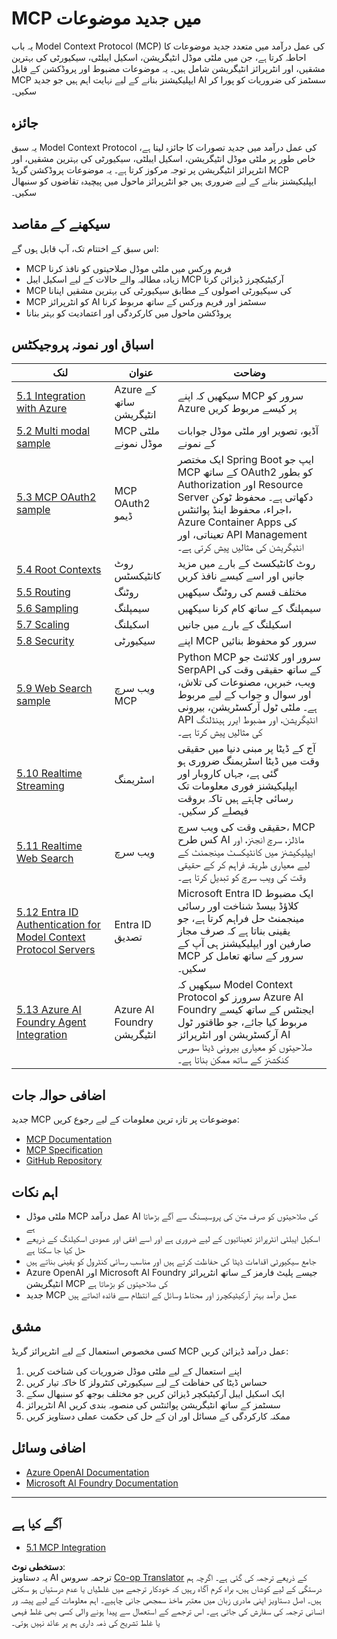 <!--
CO_OP_TRANSLATOR_METADATA:
{
  "original_hash": "1949cb32394aeb1bdec8870f309005a3",
  "translation_date": "2025-07-16T23:45:48+00:00",
  "source_file": "05-AdvancedTopics/README.md",
  "language_code": "ur"
}
-->
# MCP میں جدید موضوعات

یہ باب Model Context Protocol (MCP) کی عمل درآمد میں متعدد جدید موضوعات کا احاطہ کرتا ہے، جن میں ملٹی موڈل انٹیگریشن، اسکیل ایبلٹی، سیکیورٹی کی بہترین مشقیں، اور انٹرپرائز انٹیگریشن شامل ہیں۔ یہ موضوعات مضبوط اور پروڈکشن کے قابل MCP ایپلیکیشنز بنانے کے لیے نہایت اہم ہیں جو جدید AI سسٹمز کی ضروریات کو پورا کر سکیں۔

## جائزہ

یہ سبق Model Context Protocol کی عمل درآمد میں جدید تصورات کا جائزہ لیتا ہے، خاص طور پر ملٹی موڈل انٹیگریشن، اسکیل ایبلٹی، سیکیورٹی کی بہترین مشقیں، اور انٹرپرائز انٹیگریشن پر توجہ مرکوز کرتا ہے۔ یہ موضوعات پروڈکشن گریڈ MCP ایپلیکیشنز بنانے کے لیے ضروری ہیں جو انٹرپرائز ماحول میں پیچیدہ تقاضوں کو سنبھال سکیں۔

## سیکھنے کے مقاصد

اس سبق کے اختتام تک، آپ قابل ہوں گے:

- MCP فریم ورکس میں ملٹی موڈل صلاحیتوں کو نافذ کرنا
- زیادہ مطالبہ والے حالات کے لیے اسکیل ایبل MCP آرکیٹیکچرز ڈیزائن کرنا
- MCP کی سیکیورٹی اصولوں کے مطابق سیکیورٹی کی بہترین مشقیں اپنانا
- MCP کو انٹرپرائز AI سسٹمز اور فریم ورکس کے ساتھ مربوط کرنا
- پروڈکشن ماحول میں کارکردگی اور اعتمادیت کو بہتر بنانا

## اسباق اور نمونہ پروجیکٹس

| لنک | عنوان | وضاحت |
|------|-------|-------------|
| [5.1 Integration with Azure](./mcp-integration/README.md) | Azure کے ساتھ انٹیگریشن | سیکھیں کہ اپنے MCP سرور کو Azure پر کیسے مربوط کریں |
| [5.2 Multi modal sample](./mcp-multi-modality/README.md) | MCP ملٹی موڈل نمونے | آڈیو، تصویر اور ملٹی موڈل جوابات کے نمونے |
| [5.3 MCP OAuth2 sample](../../../05-AdvancedTopics/mcp-oauth2-demo) | MCP OAuth2 ڈیمو | ایک مختصر Spring Boot ایپ جو MCP کے ساتھ OAuth2 کو بطور Authorization اور Resource Server دکھاتی ہے۔ محفوظ ٹوکن اجراء، محفوظ اینڈ پوائنٹس، Azure Container Apps کی تعیناتی، اور API Management انٹیگریشن کی مثالیں پیش کرتی ہے۔ |
| [5.4 Root Contexts](./mcp-root-contexts/README.md) | روٹ کانٹیکسٹس | روٹ کانٹیکسٹ کے بارے میں مزید جانیں اور اسے کیسے نافذ کریں |
| [5.5 Routing](./mcp-routing/README.md) | روٹنگ | مختلف قسم کی روٹنگ سیکھیں |
| [5.6 Sampling](./mcp-sampling/README.md) | سیمپلنگ | سیمپلنگ کے ساتھ کام کرنا سیکھیں |
| [5.7 Scaling](./mcp-scaling/README.md) | اسکیلنگ | اسکیلنگ کے بارے میں جانیں |
| [5.8 Security](./mcp-security/README.md) | سیکیورٹی | اپنے MCP سرور کو محفوظ بنائیں |
| [5.9 Web Search sample](./web-search-mcp/README.md) | ویب سرچ MCP | Python MCP سرور اور کلائنٹ جو SerpAPI کے ساتھ حقیقی وقت کی ویب، خبریں، مصنوعات کی تلاش، اور سوال و جواب کے لیے مربوط ہے۔ ملٹی ٹول آرکسٹریشن، بیرونی API انٹیگریشن، اور مضبوط ایرر ہینڈلنگ کی مثالیں پیش کرتا ہے۔ |
| [5.10 Realtime Streaming](./mcp-realtimestreaming/README.md) | اسٹریمنگ | آج کے ڈیٹا پر مبنی دنیا میں حقیقی وقت میں ڈیٹا اسٹریمنگ ضروری ہو گئی ہے، جہاں کاروبار اور ایپلیکیشنز فوری معلومات تک رسائی چاہتے ہیں تاکہ بروقت فیصلے کر سکیں۔ |
| [5.11 Realtime Web Search](./mcp-realtimesearch/README.md) | ویب سرچ | حقیقی وقت کی ویب سرچ، MCP کس طرح AI ماڈلز، سرچ انجنز، اور ایپلیکیشنز میں کانٹیکسٹ مینجمنٹ کے لیے معیاری طریقہ فراہم کر کے حقیقی وقت کی ویب سرچ کو تبدیل کرتا ہے۔ |
| [5.12  Entra ID Authentication for Model Context Protocol Servers](./mcp-security-entra/README.md) | Entra ID تصدیق | Microsoft Entra ID ایک مضبوط کلاؤڈ بیسڈ شناخت اور رسائی مینجمنٹ حل فراہم کرتا ہے، جو یقینی بناتا ہے کہ صرف مجاز صارفین اور ایپلیکیشنز ہی آپ کے MCP سرور کے ساتھ تعامل کر سکیں۔ |
| [5.13 Azure AI Foundry Agent Integration](./mcp-foundry-agent-integration/README.md) | Azure AI Foundry انٹیگریشن | سیکھیں کہ Model Context Protocol سرورز کو Azure AI Foundry ایجنٹس کے ساتھ کیسے مربوط کیا جائے، جو طاقتور ٹول آرکسٹریشن اور انٹرپرائز AI صلاحیتوں کو معیاری بیرونی ڈیٹا سورس کنکشنز کے ساتھ ممکن بناتا ہے۔ |

## اضافی حوالہ جات

جدید MCP موضوعات پر تازہ ترین معلومات کے لیے رجوع کریں:
- [MCP Documentation](https://modelcontextprotocol.io/)
- [MCP Specification](https://spec.modelcontextprotocol.io/)
- [GitHub Repository](https://github.com/modelcontextprotocol)

## اہم نکات

- ملٹی موڈل MCP عمل درآمد AI کی صلاحیتوں کو صرف متن کی پروسیسنگ سے آگے بڑھاتا ہے
- اسکیل ایبلٹی انٹرپرائز تعیناتیوں کے لیے ضروری ہے اور اسے افقی اور عمودی اسکیلنگ کے ذریعے حل کیا جا سکتا ہے
- جامع سیکیورٹی اقدامات ڈیٹا کی حفاظت کرتے ہیں اور مناسب رسائی کنٹرول کو یقینی بناتے ہیں
- Azure OpenAI اور Microsoft AI Foundry جیسے پلیٹ فارمز کے ساتھ انٹرپرائز انٹیگریشن MCP کی صلاحیتوں کو بڑھاتا ہے
- جدید MCP عمل درآمد بہتر آرکیٹیکچرز اور محتاط وسائل کے انتظام سے فائدہ اٹھاتے ہیں

## مشق

کسی مخصوص استعمال کے لیے انٹرپرائز گریڈ MCP عمل درآمد ڈیزائن کریں:

1. اپنے استعمال کے لیے ملٹی موڈل ضروریات کی شناخت کریں
2. حساس ڈیٹا کی حفاظت کے لیے سیکیورٹی کنٹرولز کا خاکہ تیار کریں
3. ایک اسکیل ایبل آرکیٹیکچر ڈیزائن کریں جو مختلف بوجھ کو سنبھال سکے
4. انٹرپرائز AI سسٹمز کے ساتھ انٹیگریشن پوائنٹس کی منصوبہ بندی کریں
5. ممکنہ کارکردگی کے مسائل اور ان کے حل کی حکمت عملی دستاویز کریں

## اضافی وسائل

- [Azure OpenAI Documentation](https://learn.microsoft.com/en-us/azure/ai-services/openai/)
- [Microsoft AI Foundry Documentation](https://learn.microsoft.com/en-us/ai-services/)

---

## آگے کیا ہے

- [5.1 MCP Integration](./mcp-integration/README.md)

**دستخطی نوٹ**:  
یہ دستاویز AI ترجمہ سروس [Co-op Translator](https://github.com/Azure/co-op-translator) کے ذریعے ترجمہ کی گئی ہے۔ اگرچہ ہم درستگی کے لیے کوشاں ہیں، براہ کرم آگاہ رہیں کہ خودکار ترجمے میں غلطیاں یا عدم درستیاں ہو سکتی ہیں۔ اصل دستاویز اپنی مادری زبان میں معتبر ماخذ سمجھی جانی چاہیے۔ اہم معلومات کے لیے پیشہ ور انسانی ترجمہ کی سفارش کی جاتی ہے۔ اس ترجمے کے استعمال سے پیدا ہونے والی کسی بھی غلط فہمی یا غلط تشریح کی ذمہ داری ہم پر عائد نہیں ہوتی۔